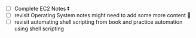 - [ ] Complete EC2 Notes ⏬
- [ ] revisit Operating System notes might need to add some more content 🔽
- [ ] revisit automating shell scripting from book and practice automation using shell scripting
